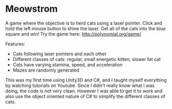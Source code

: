# Meowstrom
A game where the objective is to herd cats using a laser pointer. Click and hold the left mouse button to shine the laser. Get all of the cats into the blue square and win! Try the game here: http://polynomial.org/game/

Features:
   * Cats following laser pointers and each other
   * Different classes of cats: regular, small energetic kitten, slower fat cat
   * Cats have varying stamina, speed, and acceleration
   * Mazes are randomly generated
   
This was my first time using Unity3D and C#, and I taught myself everything by watching tutorials on Youtube. Since I didn't really know what I was doing, the code is not very clean. However I was able to get it to work and also use the object oriented nature of C# to simplify the different classes of cats.

